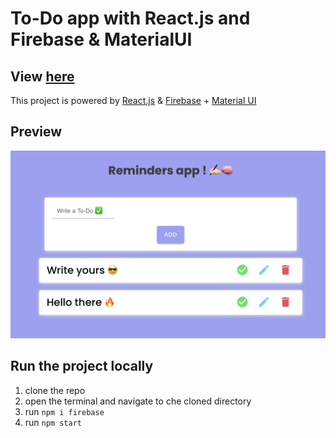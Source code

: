 # To-Do app with React.js and Firebase & MaterialUI

## View [here](https://eliazonta.github.io/to-do-app/)

This project is powered by [React.js](https://reactjs.org) & [Firebase](https://firebase.google.com) + [Material UI](https://mui.com)

## Preview

![](assets/screen1.png)
## Run the project locally
1. clone the repo
2. open the terminal and navigate to che cloned directory
3. run `npm i firebase`
4. run `npm start`


